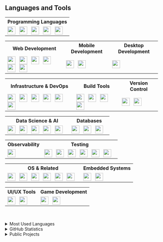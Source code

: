 ## Languages and Tools


<table>
    <tr>
        <th>Programming Languages</th>
    </tr>
    <tr>
        <td>
            <a href="https://www.google.com/search?q=javascript"><img align="left" width="26px" src="https://cdn.simpleicons.org/javascript/black/white" style="padding-right:10px;"></a>
            <a href="https://www.google.com/search?q=typescript"><img align="left" width="26px" src="https://cdn.simpleicons.org/typescript/black/white" style="padding-right:10px;"></a>
            <a href="https://www.google.com/search?q=python"><img align="left" width="26px" src="https://cdn.simpleicons.org/python/black/white" style="padding-right:10px;"></a>
            <a href="https://www.google.com/search?q=c"><img align="left" width="26px" src="https://cdn.simpleicons.org/c/black/white" style="padding-right:10px;"></a>
            <a href="https://www.google.com/search?q=cplusplus"><img align="left" width="26px" src="https://cdn.simpleicons.org/cplusplus/black/white" style="padding-right:10px;"></a>
        </td>
    </tr>
</table>


<table>
    <tr>
        <th>Web Development</th>
        <th>Mobile Development</th>
        <th>Desktop Development</th>
    </tr>
    <tr>
        <td>
            <a href="https://www.google.com/search?q=react"><img align="left" width="26px" src="https://cdn.simpleicons.org/react/black/white" style="padding-right:10px;" /></a>
            <a href="https://www.google.com/search?q=next.js"><img align="left" width="26px" src="https://cdn.simpleicons.org/next.js/black/white" style="padding-right:10px;" /></a>
            <a href="https://www.google.com/search?q=angular"><img align="left" width="26px" src="https://cdn.simpleicons.org/angular/black/white" style="padding-right:10px;" /></a>
            <a href="https://www.google.com/search?q=chakraui"><img align="left" width="26px" src="https://cdn.simpleicons.org/chakraui/black/white" style="padding-right:10px;" /></a>
            <a href="https://www.google.com/search?q=html5"><img align="left" width="26px" src="https://cdn.simpleicons.org/html5/black/white" style="padding-right:10px;" /></a>
            <a href="https://www.google.com/search?q=css3"><img align="left" width="26px" src="https://cdn.simpleicons.org/css3/black/white" style="padding-right:10px;" /></a>
        </td>
        <td>
            <a href="https://www.google.com/search?q=react"><img align="left" width="26px" src="https://cdn.simpleicons.org/react/black/white" style="padding-right:10px;"> </a>
            <a href="https://www.google.com/search?q=kotlin"><img align="left" width="26px" src="https://cdn.simpleicons.org/kotlin/black/white" style="padding-right:10px;"> </a>
        </td>
        <td>
            <a href="https://www.google.com/search?q=qt"><img align="left" width="26px" src="https://cdn.simpleicons.org/qt/black/white" style="padding-right:10px;"> </a>
        </td>
    </tr>
</table>

<table>
    <tr>
        <th>Infrastructure & DevOps</th>
        <th>Build Tools</th>
        <th>Version Control</th>
    </tr>
    <tr>
        <td>
            <a href="https://www.google.com/search?q=docker"><img align="left" width="26px" src="https://cdn.simpleicons.org/docker/black/white" style="padding-right:10px;"></a>
            <a href="https://www.google.com/search?q=kubernetes"><img align="left" width="26px" src="https://cdn.simpleicons.org/kubernetes/black/white" style="padding-right:10px;"></a>
            <a href="https://www.google.com/search?q=helm"><img align="left" width="26px" src="https://cdn.simpleicons.org/helm/black/white" style="padding-right:10px;"></a>
            <a href="https://www.google.com/search?q=chainguard"><img align="left" width="26px" src="https://cdn.simpleicons.org/chainguard/black/white" style="padding-right:10px;"></a>
            <a href="https://www.google.com/search?q=akamai"><img align="left" width="26px" src="https://cdn.simpleicons.org/akamai/black/white" style="padding-right:10px;"></a>
            <a href="https://www.google.com/search?q=github+actions"><img align="left" width="26px" src="https://cdn.simpleicons.org/githubactions/black/white" style="padding-right:10px;"> </a>
        </td>
        <td>
            <a href="https://www.google.com/search?q=webpack"><img align="left" width="26px" src="https://cdn.simpleicons.org/webpack/black/white" style="padding-right:10px;" /></a>
            <a href="https://www.google.com/search?q=babel"><img align="left" width="26px" src="https://cdn.simpleicons.org/babel/black/white" style="padding-right:10px;" /></a>
            <a href="https://www.google.com/search?q=cmake"><img align="left" width="26px" src="https://cdn.simpleicons.org/cmake/black/white" style="padding-right:10px;" /></a>
            <a href="https://www.google.com/search?q=gradle"><img align="left" width="26px" src="https://cdn.simpleicons.org/gradle/black/white" style="padding-right:10px;" /></a>
        </td>
        <td>
            <a href="https://www.google.com/search?q=git"><img align="left" width="26px" src="https://cdn.simpleicons.org/git/black/white" style="padding-right:10px;" /></a>
            <a href="https://www.google.com/search?q=github"><img align="left" width="26px" src="https://cdn.simpleicons.org/github/black/white" style="padding-right:10px;" /></a>
        </td>
    </tr>
</table>

<table>
    <tr>
        <th>Data Science & AI</th>
        <th>Databases</th>
    </tr>
    <tr>
        <td>
            <a href="https://www.google.com/search?q=tensorflow"><img align="left" width="26px" src="https://cdn.simpleicons.org/tensorflow/black/white" style="padding-right:10px;" /></a>
            <a href="https://www.google.com/search?q=apache+spark"><img align="left" width="26px" src="https://cdn.simpleicons.org/apachespark/black/white" style="padding-right:10px;" /></a>
            <a href="https://www.google.com/search?q=pandas"><img align="left" width="26px" src="https://cdn.simpleicons.org/pandas/black/white" style="padding-right:10px;"></a>
            <a href="https://www.google.com/search?q=scikit-learn"><img align="left" width="26px" src="https://cdn.simpleicons.org/scikitlearn/black/white" style="padding-right:10px;"></a>
            <a href="https://www.google.com/search?q=anaconda"><img align="left" width="26px" src="https://cdn.simpleicons.org/anaconda/black/white" style="padding-right:10px;"></a>
        </td>
        <td>
            <a href="https://www.google.com/search?q=postgresql"><img align="left" width="26px" src="https://cdn.simpleicons.org/postgresql/black/white" style="padding-right:10px;"></a>
            <a href="https://www.google.com/search?q=prisma"><img align="left" width="26px" src="https://cdn.simpleicons.org/prisma/black/white" style="padding-right:10px;"></a>
            <a href="https://www.google.com/search?q=teradata"><img align="left" width="26px" src="https://cdn.simpleicons.org/teradata/black/white" style="padding-right:10px;"></a>
        </td>
    </tr>
</table>        

<table>
    <tr>
        <th>Observability</th>
        <th>Testing</th>
    </tr>
    <tr>
        <td>
            <a href="https://www.google.com/search?q=dynatrace"><img align="left" width="26px" src="https://cdn.simpleicons.org/dynatrace/black/white" style="padding-right:10px;" /></a>
        </td>
        <td>
            <a href="https://www.google.com/search?q=jest"><img align="left" width="26px" src="https://cdn.simpleicons.org/jest/black/white" style="padding-right:10px;" /></a>
            <a href="https://www.google.com/search?q=mocha"><img align="left" width="26px" src="https://cdn.simpleicons.org/mocha/black/white" style="padding-right:10px;" /></a>
            <a href="https://www.google.com/search?q=apache+jmeter"><img align="left" width="26px" src="https://cdn.simpleicons.org/apachejmeter/black/white" style="padding-right:10px;" /></a>
            <a href="https://www.google.com/search?q=blazemeter"><img align="left" width="26px" src="https://cdn.simpleicons.org/blazemeter/black/white" style="padding-right:10px;" /></a>
            <a href="https://www.google.com/search?q=cypress"><img align="left" width="26px" src="https://cdn.simpleicons.org/cypress/black/white" style="padding-right:10px;" /></a>
            <a href="https://www.google.com/search?q=selenium"><img align="left" width="26px" src="https://cdn.simpleicons.org/selenium/black/white" style="padding-right:10px;" /></a>
        </td>
    </tr>
</table>

<table>
    <tr>
        <th>OS & Related</th>
        <th>Embedded Systems</th>
    </tr>
    <tr>
        <td>
            <a href="https://www.google.com/search?q=linux"><img align="left" width="26px" src="https://cdn.simpleicons.org/linux/black/white" style="padding-right:10px;"></a>
            <a href="https://www.google.com/search?q=ubuntu"><img align="left" width="26px" src="https://cdn.simpleicons.org/ubuntu/black/white" style="padding-right:10px;"></a>
            <a href="https://www.google.com/search?q=macos"><img align="left" width="26px" src="https://cdn.simpleicons.org/macos/black/white" style="padding-right:10px;"></a>
            <a href="https://www.google.com/search?q=zsh"><img align="left" width="26px" src="https://cdn.simpleicons.org/zsh/black/white" style="padding-right:10px;"></a>
            <a href="https://www.google.com/search?q=gnubash"><img align="left" width="26px" src="https://cdn.simpleicons.org/gnubash/black/white" style="padding-right:10px;"></a>
            <a href="https://www.google.com/search?q=vim"><img align="left" width="26px" src="https://cdn.simpleicons.org/vim/black/white" style="padding-right:10px;"></a>
        </td>
        <td>
            <a href="https://www.google.com/search?q=arduino"><img align="left" width="26px" src="https://cdn.simpleicons.org/arduino/black/white" style="padding-right:10px;"></a>
            <a href="https://www.google.com/search?q=raspberry+pi"><img align="left" width="26px" src="https://cdn.simpleicons.org/raspberrypi/black/white" style="padding-right:10px;"></a>
        </td>
    </tr>
</table>


<table>
    <tr>
        <th>UI/UX Tools</th>
        <th>Game Development</th>
    </tr>
    <tr>
         <td>
            <a href="https://www.google.com/search?q=figma"><img align="left" width="26px" src="https://cdn.simpleicons.org/figma/black/white" style="padding-right:10px;" /></a>
            <a href="https://www.google.com/search?q=invision"><img align="left" width="26px" src="https://cdn.simpleicons.org/invision/black/white" style="padding-right:10px;" /></a>
        </td>
        <td>
            <a href="https://www.google.com/search?q=unreal+engine"><img align="left" width="26px" src="https://cdn.simpleicons.org/unrealengine/black/white" style="padding-right:10px;" /></a>
            <a href="https://www.google.com/search?q=godotengine"><img align="left" width="26px" src="https://cdn.simpleicons.org/godotengine/black/white" style="padding-right:10px;" /></a>
        </td>
    </tr>
</table>

<br/>
<br/>

<details>
    <summary>Most Used Languages</summary>
    <img src="https://github-readme-stats-daniel-gros-projects.vercel.app/api/top-langs/?username=danielgros&langs_count=20&layout=compact&size_weight=0.1&count_weight=0.9&hide_title=true&exclude_repo=Obsidian-Vault">
</details> 


<details>
    <summary>GitHub Statistics</summary>
    ![Daniel's GitHub stats](https://github-readme-stats-daniel-gros-projects.vercel.app/api?username=danielgros&show=reviews,prs_merged&show_icons=true&rank_icon=github&include_all_commits=true&disable_animations=true&hide_title=true&exclude_repo=Obsidian-Vault)
</details>

<details>
    <summary>Public Projects</summary>
    [![Plants2LeafPC](https://github-readme-stats-daniel-gros-projects.vercel.app/api/pin/?username=danielgros&repo=Plants2LeafPC&description_lines_count=5)](https://github.com/danielgros/Plants2LeafPC)
</details>


<!--
### Recent Activity
<!--START_SECTION:activity-->


<!-- more stats, these only use public repos
### GitHub Trophies
![](https://github-profile-trophy.vercel.app/?username=danielgros)

### GitHub Streaks
![](https://github-readme-streak-stats.herokuapp.com/?user=danielgros)
--> 

<!--
**danielgros/danielgros** is a ✨ _special_ ✨ repository because its `README.md` (this file) appears on your GitHub profile.

Here are some ideas to get you started:

- 🔭 I’m currently working on ...
- 🌱 I’m currently learning ...
- 👯 I’m looking to collaborate on ...
- 🤔 I’m looking for help with ...
- 💬 Ask me about ...
- 📫 How to reach me: ...
- 😄 Pronouns: ...
- ⚡ Fun fact: ...
-->
